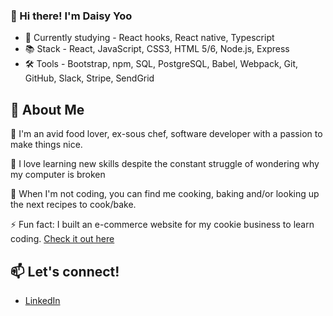 ### 👋 Hi there! I'm Daisy Yoo

- 🔭 Currently studying - React hooks, React native, Typescript
- 📚 Stack - React, JavaScript, CSS3, HTML 5/6, Node.js, Express
- 🛠️ Tools - Bootstrap, npm, SQL, PostgreSQL, Babel, Webpack, Git, GitHub, Slack, Stripe, SendGrid

## :speech_balloon: About Me
:cookie: I'm an avid food lover, ex-sous chef, software developer with a passion to make things nice.

:book: I love learning new skills despite the constant struggle of wondering why my computer is broken 

🥣 When I'm not coding, you can find me cooking, baking and/or looking up the next recipes to cook/bake.

⚡ Fun fact: I built an e-commerce website for my cookie business to learn coding. [Check it out here](https://delights-by-daisy.delightsbydaisy.de/)

## :mailbox: Let's connect!
- [LinkedIn](https://www.linkedin.com/in/daisy-yoo/)


<!--
**daisyyoo/daisyyoo** is a ✨ _special_ ✨ repository because its `README.md` (this file) appears on your GitHub profile.

Here are some ideas to get you started:

- 🔭 I’m currently working on ...
- 🌱 I’m currently learning ...
- 👯 I’m looking to collaborate on ...
- 🤔 I’m looking for help with ...
- 💬 Ask me about ...
- 📫 How to reach me: ...
- 😄 Pronouns: ...
- ⚡ Fun fact: ...
-->
